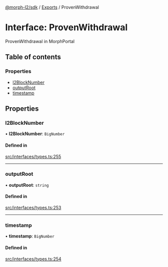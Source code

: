[@morph-l2/sdk](../README) / [Exports](../modules) / ProvenWithdrawal

# Interface: ProvenWithdrawal

ProvenWithdrawal in MorphPortal

## Table of contents

### Properties

- [l2BlockNumber](ProvenWithdrawal#l2blocknumber)
- [outputRoot](ProvenWithdrawal#outputroot)
- [timestamp](ProvenWithdrawal#timestamp)

## Properties

### l2BlockNumber

• **l2BlockNumber**: `BigNumber`

#### Defined in

[src/interfaces/types.ts:255](https://github.com/morph-l2/sdk/tree/97c4394/src/interfaces/types.ts#L255)

___

### outputRoot

• **outputRoot**: `string`

#### Defined in

[src/interfaces/types.ts:253](https://github.com/morph-l2/sdk/tree/97c4394/src/interfaces/types.ts#L253)

___

### timestamp

• **timestamp**: `BigNumber`

#### Defined in

[src/interfaces/types.ts:254](https://github.com/morph-l2/sdk/tree/97c4394/src/interfaces/types.ts#L254)
